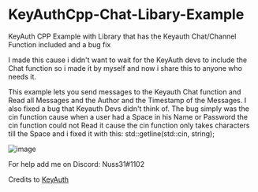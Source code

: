 # KeyAuthCpp-Chat-Libary-Example
KeyAuth CPP Example with Library that has the Keyauth Chat/Channel Function included and a bug fix

I made this cause i didn't want to wait for the KeyAuth devs to include the Chat function so i made it by myself and now i share this to anyone
who needs it.

This example lets you send messages to the Keyauth Chat function and Read all Messages and the Author and the Timestamp of the Messages.
I also fixed a bug that Keyauth Devs didn't think of.
The bug simply was the cin function cause when a user had a Space in his Name or Password the cin function could not Read it
cause the cin function only takes characters till the Space and i fixed it with this:
std::getline(std::cin, string);

![image](https://cdn.discordapp.com/attachments/731858355802341397/979393293601366106/InkedKeyauthgithub_LI.jpg)

For help add me on Discord:
Nuss31#1102

Credits to [KeyAuth](https://github.com/KeyAuth)
